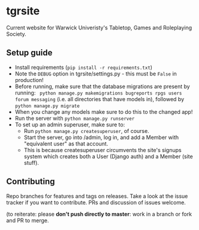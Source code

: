 # tgrsite
Current website for Warwick Univeristy's Tabletop, Games and Roleplaying Society.

## Setup guide
* Install requirements (`pip install -r requirements.txt`)
* Note the `DEBUG` option in tgrsite/settings.py - this must be `False` in production!
* Before running, make sure that the database migrations are present by running: ` python manage.py makemigrations bugreports rpgs users forum messaging` (i.e. all directories that have models in), followed by `python manage.py migrate`
 * When you change any models make sure to do this to the changed app!
* Run the server with `python manage.py runserver`
* To set up an admin superuser, make sure to:
  * Run `python manage.py createsuperuser`, of course.
  * Start the server, go into /admin, log in, and add a Member with "equivalent user" as that account.
  * This is because createsuperuser circumvents the site's signups system which creates both a User (Django auth) and a Member (site stuff).

## Contributing
Repo branches for features and tags on releases. Take a look at the issue tracker if you want to contribute. PRs and discussion of issues welcome.

(to reiterate: please **don't push directly to master**: work in a branch or fork and PR to merge.
